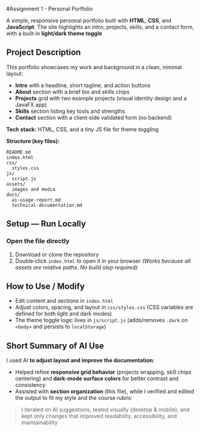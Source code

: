 #Assignment 1 - Personal Portfolio

A simple, responsive personal portfolio built with **HTML**, **CSS**, and **JavaScript**. The site highlights an intro, projects, skills, 
and a contact form, with a built‑in **light/dark theme toggle**

## Project Description
This portfolio showcases my work and background in a clean, minimal layout:
- **Intro** with a headline, short tagline, and action buttons
- **About** section with a brief bio and skills chips
- **Projects** grid with two example projects (visual identity design and a JavaFX app)
- **Skills** section listing key tools and strengths
- **Contact** section with a client‑side validated form (no backend)

**Tech stack:** HTML, CSS, and a tiny JS file for theme toggling

**Structure (key files):**
```
README.md
index.html
css/
  styles.css
js/
  script.js
assets/
  images and media
docs/
  ai-usage-report.md      
  technical-documentation.md 
```

## Setup — Run Locally

### Open the file directly
1. Download or clone the repository
2. Double‑click `index.html` to open it in your browser 
   *(Works because all assets are relative paths. No build step required)*

## How to Use / Modify
- Edit content and sections in `index.html`
- Adjust colors, spacing, and layout in `css/styles.css` (CSS variables are defined for both light and dark modes)
- The theme toggle logic lives in `js/script.js` (adds/removes `.dark` on `<body>` and persists to `localStorage`)

## Short Summary of AI Use
I used AI **to adjust layout and improve the documentation**:
- Helped refine **responsive grid behavior** (projects wrapping, skill chips centering) and **dark‑mode surface colors** for better contrast and consistency
- Assisted with **section organization** (this file), while I verified and edited the output to fit my style and the course rubric

> I iterated on AI suggestions, tested visually (desktop & mobile), and kept only changes that improved readability, accessibility, and maintainability


